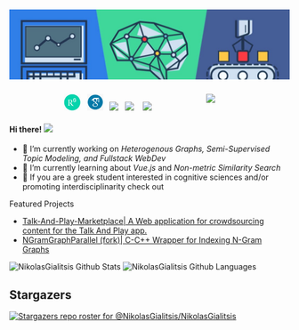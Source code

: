 # [![nikyal header](https://github.com/NikolasGialitsis/NikolasGialitsis/blob/main/mybanner.jpg)](https://www.linkedin.com/in/nikolasgialitsis/)

<p>
  <a href="https://waylonwalker.com/latest-story.png"><img width="150" align='right' src="https://waylonwalker.com/latest-story.png"></a>
</p>


<p align='center'>
<a href="https://www.researchgate.net/profile/Nikolaos_Gialitsis//"><img height="30" src="https://github.com/NikolasGialitsis/NikolasGialitsis/blob/main/researchgate.png?raw=true"></a>&nbsp;&nbsp;
<a href="https://scholar.google.com/citations?user=8ZrzZ2wAAAAJ&hl=el//"><img height="30" src="https://github.com/NikolasGialitsis/NikolasGialitsis/blob/main/google scholar.png?raw=true"></a>&nbsp;&nbsp;
<a href="https://instagram.com/_waylonwalker"><img height="30" src="https://github.com/WaylonWalker/WaylonWalker/blob/main/icon/instagram.jpg?raw=true"></a>&nbsp;&nbsp;
<a href="https://www.linkedin.com/in/nikolasgialitsis//"><img height="30" src="https://github.com/WaylonWalker/WaylonWalker/blob/main/icon/linkedin.png?raw=true"></a> &nbsp;&nbsp;
<a href="https://www.cognihub.gr"><img height="30" src="https://www.cognihub.gr/wp-content/uploads/2020/11/cropped-square-light-logo-1-2.png?raw=true"></a>
</p>




#### Hi there! <img src="https://raw.githubusercontent.com/MartinHeinz/MartinHeinz/master/wave.gif" width="30px">

<!--
**NikolasGialitsis/NikolasGialitsis** is a ✨ _special_ ✨ repository because its `README.md` (this file) appears on your GitHub profile.
-->



<!-- [Check out my latest free-time project/A Machine Learning Newspaper!](https://github.com/NikolasGialitsis/ML_NewsPaper) -->

- 🔭 I’m currently working on *Heterogenous Graphs, Semi-Supervised Topic Modeling, and Fullstack WebDev*
- 🌱 I’m currently learning about *Vue.js* and *Non-metric Similarity Search*
- 👯 If you are a greek student interested in cognitive sciences and/or promoting interdisciplinarity check out <a href="https://www.cognihub.gr"></a>

Featured Projects
* [Talk-And-Play-Marketplace| A Web application for crowdsourcing content for the Talk And Play app.](https://github.com/NikolasGialitsis/Talk-And-Play-Marketplace)
* [NGramGraphParallel (fork)| C-C++ Wrapper for Indexing N-Gram Graphs](https://github.com/NikolasGialitsis/Talk-And-Play-Marketplace)

![NikolasGialitsis Github Stats](https://github-readme-stats.vercel.app/api?username=NikolasGialitsis&show_icons=true&theme=radical)
![NikolasGialitsis Github Languages](https://github-readme-stats.vercel.app/api/top-langs?username=NikolasGialitsis&show_icons=true&theme=radical)


## Stargazers

[![Stargazers repo roster for @NikolasGialitsis/NikolasGialitsis](https://reporoster.com/stars/NikolasGialitsis/NikolasGialitsis)](https://github.com/NikolasGialitsis/NikolasGialitsis/stargazers)

